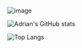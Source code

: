 ![image](https://c.tenor.com/x8v1oNUOmg4AAAAM/rickroll-roll.gif)

![Adrian's GitHub stats](https://github-readme-stats.vercel.app/api?username=AdrianMolina2000&show_icons=true&theme=radical)

![Top Langs](https://github-readme-stats.vercel.app/api/top-langs/?username=AdrianMolina2000&layout=compact)

